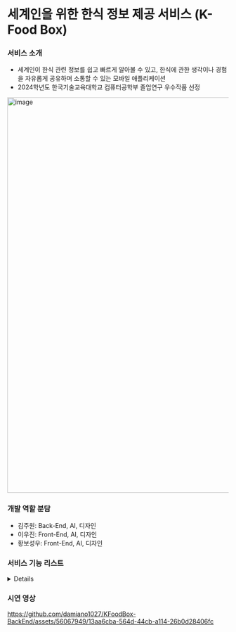 # 세계인을 위한 한식 정보 제공 서비스 (K-Food Box)
### 서비스 소개
- 세계인이 한식 관련 정보를 쉽고 빠르게 알아볼 수 있고, 한식에 관한 생각이나 경험을 자유롭게 공유하며 소통할 수 있는 모바일 애플리케이션
- 2024학년도 한국기술교육대학교 컴퓨터공학부 졸업연구 우수작품 선정

<img width="900" alt="image" src="https://github.com/damiano1027/KFoodBox-API/assets/56067949/af38a021-5666-4822-ad4d-d64a247af4c6">

### 개발 역할 분담
- 김주원: Back-End, AI, 디자인
- 이우진: Front-End, AI, 디자인
- 황보성우: Front-End, AI, 디자인

### 서비스 기능 리스트
<details>
  
#### 로그인/회원가입

<img width="200" alt="image" src="https://github.com/damiano1027/KFoodBox-API/assets/56067949/cd1e3188-02ac-4b98-bc53-e8dd746feea8">
<img width="200" alt="image" src="https://github.com/damiano1027/KFoodBox-API/assets/56067949/81f5d0a9-d6be-425d-873c-62952ab2a795">

#### 언어 설정 / 마이페이지
<img width="200" alt="image" src="https://github.com/damiano1027/KFoodBox-API/assets/56067949/1a1513f7-2527-4cd2-8f8f-364761df795c">
<img width="200" alt="image" src="https://github.com/damiano1027/KFoodBox-API/assets/56067949/cf29c45a-8ada-4648-9f52-996013d920a8">

#### 오늘의 한식 추천
<img width="200" alt="image" src="https://github.com/damiano1027/KFoodBox-API/assets/56067949/c4781fd1-e792-444e-9ef8-7b2bcc5a9e48">

#### 사진에서의 한식 탐지
<img width="200" alt="image" src="https://github.com/damiano1027/KFoodBox-API/assets/56067949/b6c27f13-5dbe-4f24-a818-b26c0aa77108">
<img width="200" alt="image" src="https://github.com/damiano1027/KFoodBox-API/assets/56067949/cf74aa48-c777-4779-a477-612f2a8b02df">
<img width="200" alt="image" src="https://github.com/damiano1027/KFoodBox-API/assets/56067949/c13d2b8c-7fd3-4cb1-aa99-b44fbbcd92e3">

#### 한식 정보 조회
<img width="200" alt="image" src="https://github.com/damiano1027/KFoodBox-API/assets/56067949/cc80a6ad-d9f3-4584-93a8-a5d6ef5ad3f7">
<img width="200" alt="image" src="https://github.com/damiano1027/KFoodBox-API/assets/56067949/1dbddb97-cf95-4ced-a127-ddc951b9571c">
<img width="200" alt="image" src="https://github.com/damiano1027/KFoodBox-API/assets/56067949/9e402086-23bb-4219-9d81-c2757549a55f">

#### 자유게시판 / 레시피 게시판
<img width="200" alt="image" src="https://github.com/damiano1027/KFoodBox-API/assets/56067949/c6551e50-dd70-4a8d-920a-73dfe5984abc">
<img width="200" alt="image" src="https://github.com/damiano1027/KFoodBox-API/assets/56067949/5198954d-ae35-4dd6-9dee-86bcb90b5909">
<img width="200" alt="image" src="https://github.com/damiano1027/KFoodBox-API/assets/56067949/aa0692e9-a1ad-4840-9fe6-47e2280bbb04">
<img width="200" alt="image" src="https://github.com/damiano1027/KFoodBox-API/assets/56067949/6933f153-a9f3-4d71-9ce8-e93a572e88fb">

#### 한국 내 한식 맛집 조회 및 경로 안내
<img width="200" alt="image" src="https://github.com/damiano1027/KFoodBox-API/assets/56067949/147499cb-c31e-4f15-bc81-f4128de29a88">
<img width="200" alt="image" src="https://github.com/damiano1027/KFoodBox-API/assets/56067949/5435af9d-3d33-4a94-afe4-4990ffb114db">
<img width="200" alt="image" src="https://github.com/damiano1027/KFoodBox-API/assets/56067949/518533c0-2433-4491-bd7f-89d0cd9c3cf3">
<img width="200" alt="image" src="https://github.com/damiano1027/KFoodBox-API/assets/56067949/f73a5032-2350-4b56-809b-527451fdf38a">

<img width="200" alt="image" src="https://github.com/damiano1027/KFoodBox-API/assets/56067949/df690dd9-8d66-4a5c-a3f2-5d927a395940">
<img width="200" alt="image" src="https://github.com/damiano1027/KFoodBox-API/assets/56067949/db8e8af9-32b8-47b3-bba4-930985c6028b">
<img width="200" alt="image" src="https://github.com/damiano1027/KFoodBox-API/assets/56067949/1be0d7a5-eceb-46af-8a73-e1d320f7808f">
<img width="200" alt="image" src="https://github.com/damiano1027/KFoodBox-API/assets/56067949/ff60f643-1581-4c61-8303-89d733509cdf">

#### 통합검색
<img width="200" alt="image" src="https://github.com/damiano1027/KFoodBox-API/assets/56067949/03115d95-217d-42eb-9d86-42ccd83c854c">
<img width="200" alt="image" src="https://github.com/damiano1027/KFoodBox-API/assets/56067949/43eb6e4a-25b0-4ddf-bd81-3812ccbba91c">

#### 챗봇
<img width="200" alt="image" src="https://github.com/damiano1027/KFoodBox-API/assets/56067949/673d2239-70f8-4fe4-ae94-cb6085148ce8">
<img width="200" alt="image" src="https://github.com/damiano1027/KFoodBox-API/assets/56067949/65735ab1-32bd-4594-9969-5ca04a0f11dc">
<img width="200" alt="image" src="https://github.com/damiano1027/KFoodBox-API/assets/56067949/edbeb08f-d0d1-446d-9347-fce4e1a2a542">

</details>


### 시연 영상
https://github.com/damiano1027/KFoodBox-BackEnd/assets/56067949/13aa6cba-564d-44cb-a114-26b0d28406fc
